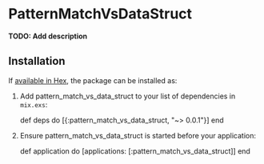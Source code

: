 # PatternMatchVsDataStruct

**TODO: Add description**

## Installation

If [available in Hex](https://hex.pm/docs/publish), the package can be installed as:

  1. Add pattern_match_vs_data_struct to your list of dependencies in `mix.exs`:

        def deps do
          [{:pattern_match_vs_data_struct, "~> 0.0.1"}]
        end

  2. Ensure pattern_match_vs_data_struct is started before your application:

        def application do
          [applications: [:pattern_match_vs_data_struct]]
        end

